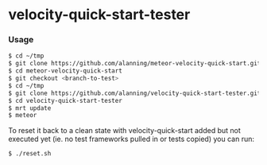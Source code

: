 velocity-quick-start-tester
===========================

### Usage

```sh
$ cd ~/tmp
$ git clone https://github.com/alanning/meteor-velocity-quick-start.git
$ cd meteor-velocity-quick-start
$ git checkout <branch-to-test>
$ cd ~/tmp
$ git clone https://github.com/alanning/velocity-quick-start-tester.git
$ cd velocity-quick-start-tester
$ mrt update
$ meteor
```

To reset it back to a clean state with velocity-quick-start added but not executed yet (ie. no test frameworks pulled in or tests copied) you can run:

```sh
$ ./reset.sh
```
